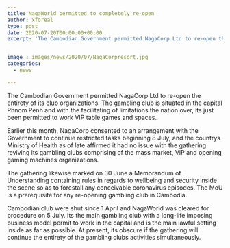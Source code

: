 ```yaml
---
title: NagaWorld permitted to completely re-open
author: xforeal 
type: post
date: 2020-07-20T00:00:00+00:00
excerpt: 'The Cambodian Government permitted NagaCorp Ltd to re-open the entirety of its gambling club businesses '


image : images/news/2020/07/NagaCorpresort.jpg
categories:
  - news

---
```

The Cambodian Government permitted NagaCorp Ltd to re-open the entirety of its club organizations. The gambling club is situated in the capital Phnom Penh and with the facilitating of limitations the nation over, its just been permitted to work VIP table games and spaces. 

Earlier this month, NagaCorp consented to an arrangement with the Government to continue restricted tasks beginning 8 July, and the countrys Ministry of Health as of late affirmed it had no issue with the gathering reviving its gambling clubs comprising of the mass market, VIP and opening gaming machines organizations. 

The gathering likewise marked on 30 June a Memorandum of Understanding containing rules in regards to wellbeing and security inside the scene so as to forestall any conceivable coronavirus episodes. The MoU is a prerequisite for any re-opening gambling club in Cambodia. 

Cambodian club were shut since 1 April and NagaWorld was cleared for procedure on 5 July. Its the main gambling club with a long-life imposing business model permit to work in the capital and is the main lawful setting inside as far as possible. At present, its obscure if the gathering will continue the entirety of the gambling clubs activities simultaneously.